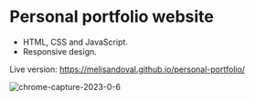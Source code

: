 # Personal portfolio website

- HTML, CSS and JavaScript.
- Responsive design.

Live version: https://melisandoval.github.io/personal-portfolio/

![chrome-capture-2023-0-6](https://user-images.githubusercontent.com/94930294/211042718-ac3aebf7-8add-4bb4-92b9-fdcfdc19dcc1.gif)

